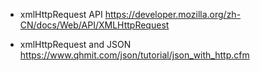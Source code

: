 * xmlHttpRequest API 
  https://developer.mozilla.org/zh-CN/docs/Web/API/XMLHttpRequest

* xmlHttpRequest and JSON
  https://www.qhmit.com/json/tutorial/json_with_http.cfm